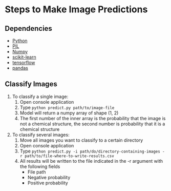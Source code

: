 # Steps to Make Image Predictions

## Dependencies

- [Python](https://www.python.org/)
- [PIL](https://pillow.readthedocs.io/en/stable/)
- [Numpy](https://www.numpy.org/)
- [scikit-learn](https://scikit-learn.org/stable/)
- [tensorflow](https://www.tensorflow.org/)
- [pandas](https://pandas.pydata.org/)

## Classify Images

1. To classify a single image:
    1. Open console application
    2. Type ```python predict.py path/to/image-file```
    3. Model will return a numpy array of shape (1, 2)
    4. The first number of the inner array is the probability that the image is not a chemical structure, the second number is probability that it is a chemical structure
2. To classify several images:
    1. Move all images you want to classify to a certain directory
    2. Open console application
    3. Type ```python predict.py -i path/do/directory-containing-images -r path/to/file-where-to-write-results.csv```
    4. All results will be written to the file indicated in the -r argument with the following fields
        - File path
        - Negative probability
        - Positive probability
